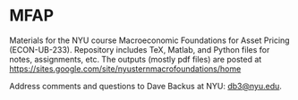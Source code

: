 MFAP
====

Materials for the NYU course Macroeconomic Foundations for Asset Pricing (ECON-UB-233).   Repository includes TeX, Matlab, and Python files for notes, assignments, etc.  The outputs (mostly pdf files) are posted at  https://sites.google.com/site/nyusternmacrofoundations/home

Address comments and questions to Dave Backus at NYU:  db3@nyu.edu. 
